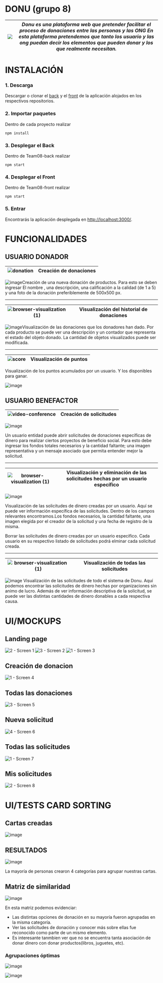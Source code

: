 # DONU (grupo 8)

|<img src="https://ssaenz11.github.io/images/donu.jpg">|_Donu es una plataforma web que pretender facilitar el proceso de donaciones entre las personas y las ONG En esta plataforma pretendemos que tanto los usuario y las ong puedan decir los elementos que pueden donar y los que realmente necesitan._|
|--|--|

# INSTALACIÓN

### 1. Descarga
Descargar o clonar el [back](https://github.com/isis3710-uniandes/Team08-back) y el [front](https://github.com/isis3710-uniandes/Team08-front) de la aplicación alojados en los respectivos repositorios. 

### 2. Importar paquetes
Dentro de cada proyecto realizar 

`npm install`

### 3.  Desplegar el Back
Dentro de Team08-back realizar

`npm start`

### 4.  Desplegar el Front
Dentro de Team08-front realizar

`npm start`

### 5. Entrar
Encontrarás la aplicación desplegada en [http://localhost:3000/](http://localhost:3000/).

# FUNCIONALIDADES
## USUARIO DONADOR

|![donation](https://user-images.githubusercontent.com/20799456/55184780-063f4c80-5161-11e9-9508-530b4284f83a.png)|Creación de donaciones|
|--------|--------|

![image](https://user-images.githubusercontent.com/20799456/55185037-8665b200-5161-11e9-86e4-55c724b6da93.png)Creación de una nueva donación de productos. Para esto se deben ingresar El nombre , una descripción, una calificación a la calidad (de 1 a 5) y una foto de la donación preferiblemente de 500x500 px.
________________
|![browser-visualization (1)](https://user-images.githubusercontent.com/20799456/54962852-70bf7500-4f34-11e9-9c80-8f0787f9bc4c.png)|Visualización del historial de donaciones|
|--------|--------|

![image](https://user-images.githubusercontent.com/20799456/55184481-3e925b00-5160-11e9-88e4-a00fbd53df66.png)Visualización de las donaciones que los donadores han dado. Por cada producto se puede ver una descripción y un contador que representa el estado del objeto donado. La cantidad de objetos visualizados puede ser modificada.
____
|![score](https://user-images.githubusercontent.com/20799456/55185632-cc6f4580-5162-11e9-8ffa-dba2f4d8a5a5.png)|Visualización de puntos|
|--------|--------|

Visualización de los puntos acumulados por un usuario. Y los disponibles para ganar.

![image](https://user-images.githubusercontent.com/20799456/55185661-db55f800-5162-11e9-8bcd-f36771ff36e3.png)


## USUARIO BENEFACTOR

|![video-conference](https://user-images.githubusercontent.com/20799456/55186029-95e5fa80-5163-11e9-9b51-51c39b3a92f8.png)|Creación de solicitudes|
|--------|--------|

![image](https://user-images.githubusercontent.com/20799456/55186134-d04f9780-5163-11e9-9d24-db6ec1d6efcc.png)

Un usuario entidad puede abrir solicitudes de donaciones específicas de dinero para realizar ciertos proyectos de beneficio social. Para esto debe ingresar los fondos totales necesarios y la cantidad faltante; una imagen representativa y un mensaje asociado que permita entender mejor la solicitud. 
________________
|![browser-visualization (1)](https://user-images.githubusercontent.com/20799456/54962852-70bf7500-4f34-11e9-9c80-8f0787f9bc4c.png)|Visualización y eliminación de las solicitudes hechas por un usuario específico|
|--------|--------|

![image](https://user-images.githubusercontent.com/20799456/55187053-09890700-5166-11e9-83ea-7c0a8ad88552.png)

Visualización de las solicitudes de dinero creadas por un usuario. Aquí se puede ver información específica de las solicitudes. Dentro de los campos relevantes encontramos.Los fondos necesarios, la cantidad faltante, una imagen elegida por el creador de la solicitud y una fecha de registro de la misma. 

Borrar las solicitudes de dinero creadas por un usuario especifico. Cada usuario en su respectivo listado de solicitudes podrá elminar cada solicitud creada.
______
|![browser-visualization (1)](https://user-images.githubusercontent.com/20799456/54962852-70bf7500-4f34-11e9-9c80-8f0787f9bc4c.png)|Visualización de todas las solicitudes|
|--------|--------|

![image](https://user-images.githubusercontent.com/20799456/55187591-718c1d00-5167-11e9-95bd-aa9956e80b85.png)
Visualización de las solicitudes de todo el sistema de Donu. Aquí podemos encontrar las solicitudes de dinero hechas por organizaciones sin animo de lucro. Además de ver información descriptiva de la solicitud, se puede ver las distintas cantidades de dinero donables a cada respectiva causa.
# UI/MOCKUPS

## Landing page

![2 - Screen 1](https://user-images.githubusercontent.com/20799456/55192646-f7619580-5172-11e9-8e3b-489b01f2fec3.png)
![3 - Screen 2](https://user-images.githubusercontent.com/20799456/55192647-f7619580-5172-11e9-94ac-880ca3eb27d6.png)
![1 - Screen 3](https://user-images.githubusercontent.com/20799456/55192648-f7619580-5172-11e9-96dc-64d5481dcc5d.png)

## Creación de donacion 

![1 - Screen 4](https://user-images.githubusercontent.com/20799456/55193743-d3ec1a00-5175-11e9-969b-59310fe84720.png)

## Todas las donaciones

![3 - Screen 5](https://user-images.githubusercontent.com/20799456/55195894-e5382500-517b-11e9-8f1b-fa46872cc4f6.png)

## Nueva solicitud

![4 - Screen 6](https://user-images.githubusercontent.com/20799456/55195895-e5382500-517b-11e9-93ce-5f4cd07603c1.png)

## Todas las solicitudes

![1 - Screen  7](https://user-images.githubusercontent.com/20799456/55195896-e5382500-517b-11e9-89dd-8ea4a3f49235.png)

## Mis solicitudes
![2 - Screen  8](https://user-images.githubusercontent.com/20799456/55195893-e5382500-517b-11e9-9a8f-fbb28804fefb.png)

# UI/TESTS CARD SORTING

## Cartas creadas

![image](https://user-images.githubusercontent.com/20799456/55232967-17d23400-51f5-11e9-887a-2b512c98c923.png)

## RESULTADOS

![image](https://user-images.githubusercontent.com/20799456/55233049-549e2b00-51f5-11e9-8678-564192ac08d8.png)

La mayoría de personas crearon 4 categorías para agrupar nuestras cartas.

## Matriz de similaridad

![image](https://user-images.githubusercontent.com/20799456/55233168-b3fc3b00-51f5-11e9-9d4d-ea0bff49e11b.png)

En esta matriz podemos evidenciar:
- Las distintas opciones de donación en su mayoría fueron agrupadas en la misma categoría.
- Ver las solicitudes de donación y conocer más sobre ellas fue reconocido como parte de un mismo elemento.
- Es interesante tanmbien ver que no se encuentra tanta asociación de donar dinero con donar productos(libros, juguetes, etc).

### Agrupaciones óptimas

![image](https://user-images.githubusercontent.com/20799456/55233207-daba7180-51f5-11e9-8167-c368066fbf5c.png)

![image](https://user-images.githubusercontent.com/20799456/55233258-04739880-51f6-11e9-8572-1d441c5d1bbf.png)
